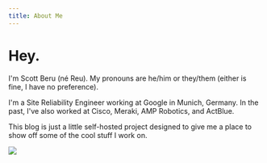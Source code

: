 ```yaml
---
title: About Me
---
```


# Hey.
I'm Scott Beru (né Reu). My pronouns are he/him or they/them (either is fine, I have no preference).

I'm a Site Reliability Engineer working at Google in Munich, Germany. In the past, I've also worked at Cisco, Meraki, AMP Robotics, and ActBlue.

This blog is just a little self-hosted project designed to give me a place to show off some of the cool stuff I work on.

![](/images/pics_of_me/portrait2.jpg)
